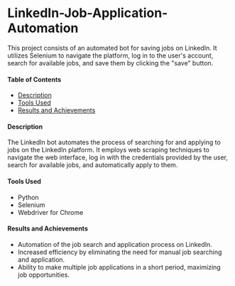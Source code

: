# LinkedIn-Job-Application-Automation
This project consists of an automated bot for saving jobs on LinkedIn. It utilizes Selenium to navigate the platform, log in to the user's account, search for available jobs, and save them by clicking the "save" button.

#### Table of Contents
- [Description](#description)
- [Tools Used](#tools-used)
- [Results and Achievements](#results-and-achievements)

#### Description
The LinkedIn bot automates the process of searching for and applying to jobs on the LinkedIn platform. It employs web scraping techniques to navigate the web interface, log in with the credentials provided by the user, search for available jobs, and automatically apply to them.

#### Tools Used
- Python
- Selenium
- Webdriver for Chrome

#### Results and Achievements
- Automation of the job search and application process on LinkedIn.
- Increased efficiency by eliminating the need for manual job searching and application.
- Ability to make multiple job applications in a short period, maximizing job opportunities.
